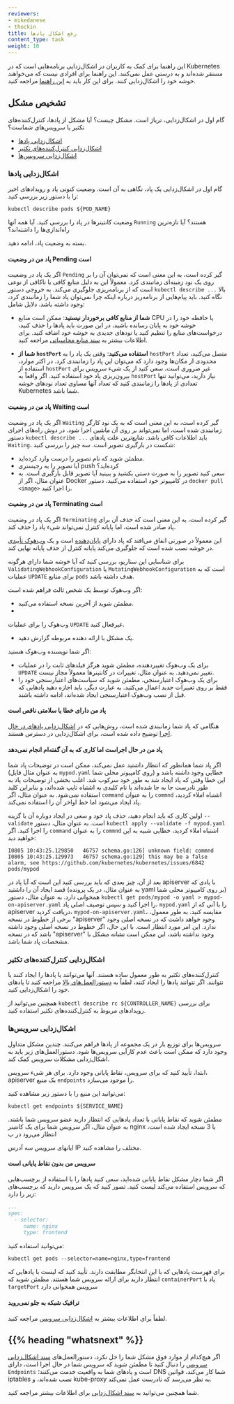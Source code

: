 ```yaml
---
reviewers:
- mikedanese
- thockin
title: رفع اشکال پادها
content_type: task
weight: 10
---
```


<!-- overview -->

این راهنما برای کمک به کاربران در اشکال‌زدایی برنامه‌هایی است که در Kubernetes
مستقر شده‌اند و به درستی عمل نمی‌کنند. این راهنما برای افرادی نیست که می‌خواهند خوشه خود را اشکال‌زدایی کنند.
برای این کار باید به [این راهنما](/docs/tasks/debug/debug-cluster) مراجعه کنید.

<!-- body -->

## تشخیص مشکل

گام اول در اشکال‌زدایی، تریاژ است. مشکل چیست؟ آیا مشکل از پادها، کنترل‌کننده‌های تکثیر یا سرویس‌های شماست؟

   * [اشکال‌زدایی پادها](#debugging-pods)
   * [اشکال‌زدایی کنترل‌کننده‌های تکثیر](#debugging-replication-controllers)
   * [اشکال‌زدایی سرویس‌ها](#debugging-services)

### اشکال‌زدایی پادها

گام اول در اشکال‌زدایی یک پاد، نگاهی به آن است. وضعیت کنونی پاد و رویدادهای اخیر را با دستور زیر بررسی کنید:

```shell
kubectl describe pods ${POD_NAME}
```

وضعیت کانتینرها در پاد را بررسی کنید. آیا همه آنها `Running` هستند؟ آیا تازه‌ترین راه‌اندازی‌ها را داشته‌اند؟

بسته به وضعیت پاد، ادامه دهید.

#### پاد من در وضعیت Pending است

اگر یک پاد در وضعیت `Pending` گیر کرده است، به این معنی است که نمی‌توان آن را بر روی یک نود زمینه‌ای زمانبندی کرد.
معمولاً این به دلیل منابع کافی یا ناکافی از نوعی است که از برنامه‌ریزی جلوگیری می‌کند. به خروجی دستور `kubectl describe ...` بالا نگاه کنید.
باید پیام‌هایی از برنامه‌ریز درباره اینکه چرا نمی‌توان پاد شما را زمانبندی کرد، وجود داشته باشد.
دلایل شامل:

* **شما از منابع کافی برخوردار نیستید**: ممکن است منابع CPU یا حافظه خود را در خوشه خود به پایان رسانده باشید، در این صورت باید پادها را حذف کنید، درخواست‌های منابع را تنظیم کنید یا نودهای جدیدی به خوشه خود اضافه کنید. برای اطلاعات بیشتر به [سند منابع محاسباتی](/docs/concepts/configuration/manage-resources-containers/) مراجعه کنید.

* **شما از `hostPort` استفاده می‌کنید**: وقتی یک پاد را به `hostPort` متصل می‌کنید، تعداد محدودی از مکان‌ها وجود دارد که می‌توان این پاد را زمانبندی کرد. در اکثر موارد، استفاده از `hostPort` غیر ضروری است، سعی کنید از یک شیء سرویس برای بیرون‌ریزی پاد خود استفاده کنید. اگر واقعاً به `hostPort` نیاز دارید، می‌توانید تنها تعدادی از پادها را زمانبندی کنید که تعداد آنها مساوی تعداد نودهای خوشه Kubernetes شما باشد.


#### پاد من در وضعیت Waiting است

اگر یک پاد در وضعیت `Waiting` گیر کرده است، به این معنی است که به یک نود کارگر زمانبندی شده است، اما نمی‌تواند بر روی آن ماشین اجرا شود.
در دوش راه‌های اجرای دستور `kubectl describe ...` باید اطلاعات کافی باشد. شایع‌ترین علت پادهای `Waiting`، شکست در بارگیری تصویر است.
سه چیز را بررسی کنید:

* مطمئن شوید که نام تصویر را درست وارد کرده‌اید.
* آیا تصویر را به رجیستری push کرده‌اید؟
* سعی کنید تصویر را به صورت دستی بکشید و ببینید آیا تصویر قابل بارگیری است. به عنوان مثال، اگر از Docker در کامپیوتر خود استفاده می‌کنید، دستور `docker pull <image>` را اجرا کنید.


#### پاد من در وضعیت Terminating است

اگر یک پاد در وضعیت `Terminating` گیر کرده است، به این معنی است که حذف آن برای پاد صادر شده است، اما پایانه کنترل نمی‌تواند شیء پاد را حذف کند.

این معمولاً در صورتی اتفاق می‌افتد که پاد دارای [پایان‌دهنده](/docs/concepts/overview/working-with-objects/finalizers/) است و یک [وب‌هوک تأییدی](/docs/reference/access-authn-authz/extensible-admission-controllers/) در خوشه نصب شده است که جلوگیری می‌کند پایانه کنترل از حذف پایانه نهایی کند.

برای شناسایی این سناریو، بررسی کنید که آیا خوشه شما دارای هرگونه `ValidatingWebhookConfiguration` یا `MutatingWebhookConfiguration` است که به عملیات `UPDATE` برای منابع `pods` هدف داشته باشد.

اگر وب‌هوک توسط یک شخص ثالث فراهم شده است:
- مطمئن شوید از آخرین نسخه استفاده می‌کنید.
-

 وب‌هوک را برای عملیات `UPDATE` غیرفعال کنید.
- یک مشکل با ارائه دهنده مربوطه گزارش دهید.

اگر شما نویسنده وب‌هوک هستید:
- برای یک وب‌هوک تغییردهنده، مطمئن شوید هرگز فیلدهای ثابت را در عملیات `UPDATE` تغییر نمی‌دهید. به عنوان مثال، تغییرات در کانتینرها معمولاً مجاز نیست.
- برای یک وب‌هوک اعتبارسنجی، مطمئن شوید که سیاست‌های اعتبارسنجی خود را فقط بر روی تغییرات جدید اعمال می‌کنید. به عبارت دیگر، باید اجازه دهید پادهایی که قبل از نصب وب‌هوک اعتبارسنجی ایجاد شده‌اند، ادامه داشته باشند.

#### پاد من دارای خطا یا سلامتی ناقص است

هنگامی که پاد شما زمانبندی شده است، روش‌هایی که در [اشکال‌زدایی پادهای در حال اجرا](/docs/tasks/debug/debug-application/debug-running-pod/) توضیح داده شده است، برای اشکال‌زدایی در دسترس هستند.

#### پاد من در حال اجراست اما کاری که به آن گفته‌ام انجام نمی‌دهد

اگر پاد شما همانطور که انتظار داشتید عمل نمی‌کند، ممکن است در توضیحات پاد شما (به عنوان مثال فایل `mypod.yaml` روی کامپیوتر محلی شما) خطایی وجود داشته باشد و این خطا وقتی که پاد ایجاد شد به طور خود سرکوب شد. اغلب بخشی از توضیحات پاد به طور نادرست جا به جا شده‌اند یا نام کلیدی به اشتباه تایپ شده‌اند، و بنابراین کلید استفاده نمی‌شود. به عنوان مثال، اگر `command` را به عنوان `commnd` اشتباه املاء کردید، پاد ایجاد می‌شود اما خط اواخر آن را استفاده نمی‌کند.

اولین کاری که باید انجام دهید، حذف پاد خود و سعی در ایجاد دوباره آن با گزینه `--validate` است. به عنوان مثال، دستور `kubectl apply --validate -f mypod.yaml` را اجرا کنید. اگر `command` را به عنوان `commnd` اشتباه املاء کردید، خطایی شبیه به این خواهید دید:

```shell
I0805 10:43:25.129850   46757 schema.go:126] unknown field: commnd
I0805 10:43:25.129973   46757 schema.go:129] this may be a false alarm, see https://github.com/kubernetes/kubernetes/issues/6842
pods/mypod
```

بعد از آن، چیز بعدی که باید بررسی کنید این است که آیا پاد در apiserver با پادی که قصد ایجاد آن را داشتید (به عنوان مثال، در یک پرونده yaml بر روی کامپیوتر محلی شما) همخوانی دارد. به عنوان مثال، دستور `kubectl get pods/mypod -o yaml > mypod-on-apiserver.yaml` را اجرا کنید و سپس توصیف اصلی پاد، `mypod.yaml` را با آنی که از apiserver دریافت کردید، `mypod-on-apiserver.yaml`، مقایسه کنید. به طور معمول، برخی از خطوط در نسخه "apiserver" وجود خواهد داشت که در نسخه اصلی وجود ندارد. این امر مورد انتظار است. با این حال، اگر خطوط در نسخه اصلی وجود داشته باشد که در نسخه "apiserver" وجود نداشته باشد، این ممکن است نشانه مشکل با مشخصات پاد شما باشد.

### اشکال‌زدایی کنترل‌کننده‌های تکثیر

کنترل‌کننده‌های تکثیر به طور معمول ساده هستند. آنها می‌توانند یا پادها را ایجاد کنند یا نتوانند. اگر نتوانند پادها را ایجاد کنند، لطفاً به [دستورالعمل‌های بالا](#debugging-pods) مراجعه کنید تا پادهای خود را اشکال‌زدایی کنید.

همچنین می‌توانید از `kubectl describe rc ${CONTROLLER_NAME}` برای بررسی رویدادهای مربوط به کنترل‌کننده‌های تکثیر استفاده کنید.

### اشکال‌زدایی سرویس‌ها

سرویس‌ها برای توزیع بار در یک مجموعه از پادها فراهم می‌کنند. چندین مشکل متداول وجود دارد که ممکن است باعث عدم کارآیی سرویس‌ها شود. دستورالعمل‌های زیر باید به اشکال‌زدایی مشکلات سرویس کمک کند.

ابتدا، تأیید کنید که برای سرویس، نقاط پایانی وجود دارد. برای هر شیء سرویس، apiserver یک منبع `endpoints` را موجود می‌سازد.

می‌توانید این منبع را با دستور زیر مشاهده کنید:

```shell
kubectl get endpoints ${SERVICE_NAME}
```

مطمئن شوید که نقاط پایانی با تعداد پادهایی که انتظار دارید عضو سرویس شما باشند.
به عنوان مثال، اگر سرویس شما برای یک کانتینر nginx با 3 نسخه ایجاد شده است، انتظار می‌رود در پ

ایانهای سرویس سه آدرس IP مختلف را مشاهده کنید.

#### سرویس من بدون نقاط پایانی است

اگر شما دچار مشکل نقاط پایانی شده‌اید، سعی کنید پادها را با استفاده از برچسب‌هایی که سرویس استفاده می‌کند لیست کنید.
تصور کنید که یک سرویس دارید که برچسب‌های زیر را دارد:

```yaml
...
spec:
  - selector:
     name: nginx
     type: frontend
```

می‌توانید استفاده کنید:

```shell
kubectl get pods --selector=name=nginx,type=frontend
```

برای فهرست پادهایی که با این انتخابگر مطابقت دارند. تأیید کنید که لیست با پادهایی که انتظار دارید برای ارائه سرویس شما هستند. مطمئن شوید که `containerPort` پاد با `targetPort` سرویس همخوانی دارد

#### ترافیک شبکه به جلو نمی‌روید

لطفاً برای اطلاعات بیشتر به [اشکال‌زدایی سرویس](/docs/tasks/debug/debug-application/debug-service/) مراجعه کنید.

## {{% heading "whatsnext" %}}

اگر هیچ‌کدام از موارد فوق مشکل شما را حل نکرد، دستورالعمل‌های [سند اشکال‌زدایی سرویس](/docs/tasks/debug/debug-application/debug-service/) را دنبال کنید تا مطمئن شوید که سرویس شما در حال اجرا است، دارای `Endpoints` است و پادهای شما به واقعیت خدمت می‌کنند؛ DNS شما کار می‌کند، قوانین iptables نصب شده‌اند، و kube-proxy به نظر می‌رسد که نادرست عمل نمی‌کند.

شما همچنین می‌توانید به [سند اشکال‌زدایی](/docs/tasks/debug/) برای اطلاعات بیشتر مراجعه کنید.
